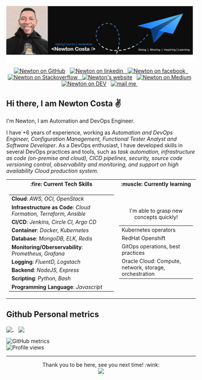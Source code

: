 [![Header](https://github.com/NewtonCosta/NewtonCosta/blob/main/github-banner-2.png "Header")](https://github.com/NewtonCosta)

<p align="center">
  <a href="https://github.com/NewtonCosta"><img height="40" src="https://cdn.jsdelivr.net/npm/simple-icons@3.0.1/icons/github.svg" alt="Newton on GitHub" height="40"></a>&nbsp;&nbsp;
  <a href="https://www.linkedin.com/in/new-costa/"><img src="https://cdn.jsdelivr.net/npm/simple-icons@3.0.1/icons/linkedin.svg" alt="Newton on linkedin" height="40"</a>&nbsp;&nbsp;
  <a href="https://www.facebook.com/NewwCosta"><img src="https://cdn.jsdelivr.net/npm/simple-icons@3.0.1/icons/facebook.svg" alt="Newton on facebook" height="40"</a>&nbsp;&nbsp;
    <a href="https://stackoverflow.com/users/13491142"><img src="https://cdn.jsdelivr.net/npm/simple-icons@3.0.1/icons/stackoverflow.svg" alt="Newton on Stackoverflow" height="40">&nbsp;&nbsp;
  <a href="https://about-newton.netlify.app/"><img src="https://cdn.jsdelivr.net/npm/simple-icons@3.0.1/icons/icloud.svg" alt="Newton's website" height="40"></a>&nbsp;&nbsp;
  <a href="https://medium.com/@newtongomez04"><img  src="https://github.com/stephenajulu/stephenajulu/blob/master/images/icons/medium-brands.svg" alt="Newton on Medium" height="40"></a>&nbsp;&nbsp;
   <a href="https://dev.to/newtoncosta"><img src="https://cdn.jsdelivr.net/npm/simple-icons@3.0.1/icons/dev-dot-to.svg" alt="Newton on DEV" height="40"></a>&nbsp;&nbsp;
  <a href="mailto:newtongomez04@gmail.com"><img  src="https://github.com/stephenajulu/stephenajulu/blob/master/images/icons/envelope-square-solid.svg" alt="mail me" height="40" >
  </a>&nbsp;&nbsp;
</p>


## Hi there, I am Newton Costa :v:

I'm Newton, I am Automation and DevOps Engineer.

I have +6 years of experience, working as _Automation and DevOps Engineer, Configuration Management, Functional Tester Analyst and Software Developer_. As a DevOps enthusiast, I have developed skills in several DevOps practices and tools, such as _task automation, infrastructure as code (on-premise and cloud), CICD pipelines, security, source code versioning control, observability and monitoring, and support on high availability Cloud production system_.


<!--------------------------- Table with tech skills ---------------------------------------->
<table>
<tr><th>:fire: Current Tech Skills </th><th>:muscle: Currently learning</th></tr>
<tr><td>
  
|            |     
| ----------- |
| **Cloud**:  _AWS, OCI, OpenStack_| 
| **Infraestructure as Code**: _Cloud Formation, Terraform, Ansible_| 
| **CI/CD**:  _Jenkins, Circle CI, Argo CD_| 
| **Container**: _Docker, Kubernetes_| 
| **Database**: _MongoDB, ELK, Redis_| 
| **Monitoring/Oberservability**: _Prometheus, Grafana_ |
| **Logging**: _FluentD, Logstach_|
| **Backend**: _NodeJS, Express_|
| **Scripting**: _Python, Bash_ |
| **Programming Language**: _Javascript_ |

  </td>
  <td align="center">
  
  <span sytle="color: purple; font-size: 16px">I'm able to grasp new concepts quickly!</span>
  
  |             |     
  | ----------- |
  | Kubernetes operators|
  | RedHat Openshift|
  | GitOps operations, best practices |
  | Oracle Cloud: Compute, network, storage, orchestration|
  
  </td></tr>
  </table>
<!-- ---------------------------- Table with tech skills: END ----------------------------------- -->

## Github Personal metrics

<!-- Github metrics: you can build your own at : https://arturssmirnovs.github.io/github-profile-readme-generator/ -->
<p alignt="center">
  <a href="#">
    <img height="200" widht="80" align="center" src="https://github-readme-stats.vercel.app/api?username=NewtonCosta&show_icons=true&theme=midnight-purple" />
  </a>&nbsp;&nbsp;
  <!-- Github most used language -->
  <a href="#">
    <img height="200" align="center" src="https://github-readme-stats.vercel.app/api/top-langs/?username=NewtonCosta&layout=compact" />
  </a>
</p>

<!-- Extended GitHub metrics -->
![GitHub metrics](https://metrics.lecoq.io/NewtonCosta)  
![Profile views](https://gpvc.arturio.dev/NewtonCosta)  

<!-- Github Tropheus -->
<!--
<p align="center">
 <img src="https://github-profile-trophy.vercel.app/?username=NewtonCosta"
</p>
-->
<!-- Pin the most relevant repos to profile-->
<!--
<p>
<img src="https://github-readme-stats.vercel.app/api/pin/?username=NewtonCostaa&repo=github-readme-stats">
</p>
-->
<!-- ---------------------------- Github personal metrics:: END ----------------------------------- -->



__________

<!-- Visitors counter -->
<p align="center"> 
  Thank you to be here, see you next time! :wink: </br>
  <img src="https://profile-counter.glitch.me/NewtonCosta/count.svg" />
</p>
